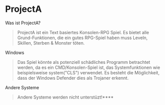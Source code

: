 # ProjectA

Was ist ProjectA?
>ProjectA ist ein Text basiertes Konsolen-RPG Spiel.
>Es bietet alle Grund-Funktionen, die ein gutes RPG-Spiel haben muss Leveln, Skillen, Sterben & Monster töten. 

Windows
>Das Spiel könnte als potenziell schädliches Programm betrachtet werden, da es ein CMD/Konsolen-Spiel ist, das Systemfunktionen wie beispielsweise system("CLS") verwendet. Es besteht die Möglichkeit, dass der Windows Defender dies als Trojaner erkennt.

Andere Systeme
>Andere Systeme werden nicht unterstüzt!****
